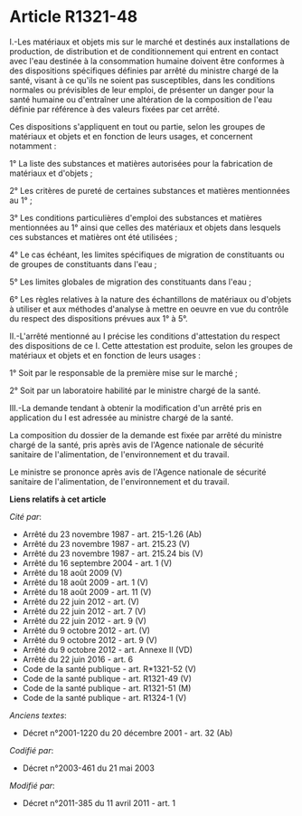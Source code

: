 # Article R1321-48

I.-Les matériaux et objets mis sur le marché et destinés aux installations de production, de distribution et de
conditionnement qui entrent en contact avec l'eau destinée à la consommation humaine doivent être conformes à des
dispositions spécifiques définies par arrêté du ministre chargé de la santé, visant à ce qu'ils ne soient pas susceptibles,
dans les conditions normales ou prévisibles de leur emploi, de présenter un danger pour la santé humaine ou d'entraîner une
altération de la composition de l'eau définie par référence à des valeurs fixées par cet arrêté. 

Ces dispositions s'appliquent en tout ou partie, selon les groupes de matériaux et objets et en fonction de leurs usages, et
concernent notamment : 

1° La liste des substances et matières autorisées pour la fabrication de matériaux et d'objets ; 

2° Les critères de pureté de certaines substances et matières mentionnées au 1° ; 

3° Les conditions particulières d'emploi des substances et matières mentionnées au 1° ainsi que celles des matériaux et
objets dans lesquels ces substances et matières ont été utilisées ; 

4° Le cas échéant, les limites spécifiques de migration de constituants ou de groupes de constituants dans l'eau ; 

5° Les limites globales de migration des constituants dans l'eau ; 

6° Les règles relatives à la nature des échantillons de matériaux ou d'objets à utiliser et aux méthodes d'analyse à mettre
en oeuvre en vue du contrôle du respect des dispositions prévues aux 1° à 5°. 

II.-L'arrêté mentionné au I précise les conditions d'attestation du respect des dispositions de ce I. Cette attestation est
produite, selon les groupes de matériaux et objets et en fonction de leurs usages : 

1° Soit par le responsable de la première mise sur le marché ; 

2° Soit par un laboratoire habilité par le ministre chargé de la santé. 

III.-La demande tendant à obtenir la modification d'un arrêté pris en application du I est adressée au ministre chargé de la
santé. 

La composition du dossier de la demande est fixée par arrêté du ministre chargé de la santé, pris après avis de l'Agence
nationale de sécurité sanitaire de l'alimentation, de l'environnement et du travail. 

Le ministre se prononce après avis de l'Agence nationale de sécurité sanitaire de l'alimentation, de l'environnement et du
travail.

**Liens relatifs à cet article**

_Cité par_:

  - Arrêté du 23 novembre 1987 - art. 215-1.26 (Ab)
  - Arrêté du 23 novembre 1987 - art. 215.23 (V)
  - Arrêté du 23 novembre 1987 - art. 215.24 bis (V)
  - Arrêté du 16 septembre 2004 - art. 1 (V)
  - Arrêté du 18 août 2009 (V)
  - Arrêté du 18 août 2009 - art. 1 (V)
  - Arrêté du 18 août 2009 - art. 11 (V)
  - Arrêté du 22 juin 2012 - art. (V)
  - Arrêté du 22 juin 2012 - art. 7 (V)
  - Arrêté du 22 juin 2012 - art. 9 (V)
  - Arrêté du 9 octobre 2012 - art. (V)
  - Arrêté du 9 octobre 2012 - art. 9 (V)
  - Arrêté du 9 octobre 2012 - art. Annexe II (VD)
  - Arrêté du 22 juin 2016 - art. 6
  - Code de la santé publique - art. R*1321-52 (V)
  - Code de la santé publique - art. R1321-49 (V)
  - Code de la santé publique - art. R1321-51 (M)
  - Code de la santé publique - art. R1324-1 (V)

_Anciens textes_:

  - Décret n°2001-1220 du 20 décembre 2001 - art. 32 (Ab)

_Codifié par_:

  - Décret n°2003-461 du 21 mai 2003

_Modifié par_:

  - Décret n°2011-385 du 11 avril 2011 - art. 1

